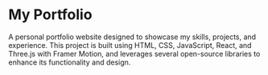 # My Portfolio

A personal portfolio website designed to showcase my skills, projects, and experience. This project is built using HTML, CSS, JavaScript, React, and Three.js with Framer Motion, and leverages several open-source libraries to enhance its functionality and design.
